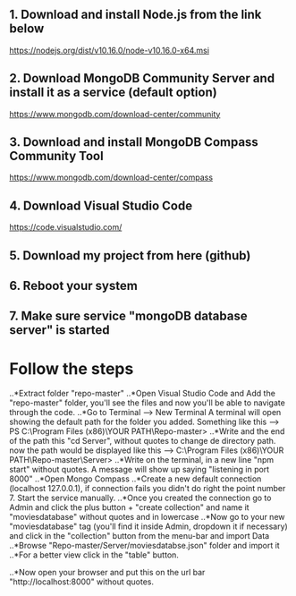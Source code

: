 ## 1. Download and install Node.js from the link below 

https://nodejs.org/dist/v10.16.0/node-v10.16.0-x64.msi

## 2. Download MongoDB Community Server and install it as a service (default option)

https://www.mongodb.com/download-center/community

## 3. Download and install MongoDB Compass Community Tool

https://www.mongodb.com/download-center/compass

## 4. Download Visual Studio Code

https://code.visualstudio.com/

## 5. Download my project from here (github)

## 6. Reboot your system

## 7. Make sure service "mongoDB database server" is started


# Follow the steps

..*Extract folder "repo-master"
..*Open Visual Studio Code and Add the "repo-master" folder, you'll see the files and now you'll be able to navigate through the code.
..*Go to Terminal --> New Terminal
A terminal will open showing the default path for the folder you added. Something like this --> PS C:\Program Files (x86)\YOUR PATH\Repo-master>
..*Write and the end of the path this "cd Server", without quotes to change de directory path. now the path would be displayed like this --> C:\Program Files (x86)\YOUR PATH\Repo-master\Server>
..*Write on the terminal, in a new line "npm start" without quotes. A message will show up saying "listening in port 8000"
..*Open Mongo Compass
..*Create a new default connection (localhost 127.0.0.1), if connection fails you didn't do right the point number 7. Start the service manually.
..*Once you created the connection go to Admin and click the plus button + "create collection" and name it "moviesdatabase" without quotes and in lowercase
..*Now go to your new "moviesdatabase" tag (you'll find it inside Admin, dropdown it if necessary) and click in the "collection" button from the menu-bar and import Data
..*Browse "Repo-master/Server/moviesdatabse.json" folder and import it
..*For a better view click in the "table" button.

..*Now open your browser and put this on the url bar "http://localhost:8000" without quotes.



